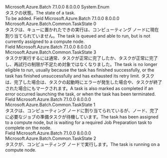 <Type Name="TaskState" FullName="Microsoft.Azure.Batch.Common.TaskState">
  <TypeSignature Language="C#" Value="public enum TaskState" />
  <TypeSignature Language="ILAsm" Value=".class public auto ansi sealed TaskState extends System.Enum" />
  <TypeSignature Language="DocId" Value="T:Microsoft.Azure.Batch.Common.TaskState" />
  <TypeSignature Language="VB.NET" Value="Public Enum TaskState" />
  <TypeSignature Language="F#" Value="type TaskState = " />
  <AssemblyInfo>
    <AssemblyName>Microsoft.Azure.Batch</AssemblyName>
    <AssemblyVersion>7.1.0.0</AssemblyVersion>
    <AssemblyVersion>8.0.0.0</AssemblyVersion>
  </AssemblyInfo>
  <Base>
    <BaseTypeName>System.Enum</BaseTypeName>
  </Base>
  <Docs>
    <summary>
            <span data-ttu-id="f1e1e-101">タスクの状態。</span><span class="sxs-lookup"><span data-stu-id="f1e1e-101">The state of a task.</span></span>
            </summary>
    <remarks>To be added.</remarks>
  </Docs>
  <Members>
    <Member MemberName="Active">
      <MemberSignature Language="C#" Value="Active" />
      <MemberSignature Language="ILAsm" Value=".field public static literal valuetype Microsoft.Azure.Batch.Common.TaskState Active = int32(0)" />
      <MemberSignature Language="DocId" Value="F:Microsoft.Azure.Batch.Common.TaskState.Active" />
      <MemberSignature Language="VB.NET" Value="Active" />
      <MemberSignature Language="F#" Value="Active = 0" Usage="Microsoft.Azure.Batch.Common.TaskState.Active" />
      <MemberType>Field</MemberType>
      <AssemblyInfo>
        <AssemblyName>Microsoft.Azure.Batch</AssemblyName>
        <AssemblyVersion>7.1.0.0</AssemblyVersion>
        <AssemblyVersion>8.0.0.0</AssemblyVersion>
      </AssemblyInfo>
      <ReturnValue>
        <ReturnType>Microsoft.Azure.Batch.Common.TaskState</ReturnType>
      </ReturnValue>
      <MemberValue>0</MemberValue>
      <Docs>
        <summary>
            <span data-ttu-id="f1e1e-102">タスクは、キューに置かれたできの実行は、コンピューティング ノードに現在割り当てられていません。</span><span class="sxs-lookup"><span data-stu-id="f1e1e-102">The task is queued and able to run, but is not currently assigned to a compute node.</span></span>
            </summary>
      </Docs>
    </Member>
    <Member MemberName="Completed">
      <MemberSignature Language="C#" Value="Completed" />
      <MemberSignature Language="ILAsm" Value=".field public static literal valuetype Microsoft.Azure.Batch.Common.TaskState Completed = int32(3)" />
      <MemberSignature Language="DocId" Value="F:Microsoft.Azure.Batch.Common.TaskState.Completed" />
      <MemberSignature Language="VB.NET" Value="Completed" />
      <MemberSignature Language="F#" Value="Completed = 3" Usage="Microsoft.Azure.Batch.Common.TaskState.Completed" />
      <MemberType>Field</MemberType>
      <AssemblyInfo>
        <AssemblyName>Microsoft.Azure.Batch</AssemblyName>
        <AssemblyVersion>7.1.0.0</AssemblyVersion>
        <AssemblyVersion>8.0.0.0</AssemblyVersion>
      </AssemblyInfo>
      <ReturnValue>
        <ReturnType>Microsoft.Azure.Batch.Common.TaskState</ReturnType>
      </ReturnValue>
      <MemberValue>3</MemberValue>
      <Docs>
        <summary>
            <span data-ttu-id="f1e1e-103">タスクが実行するには通常、タスクが正常に完了したか、タスクが正常に完了し、再試行の制限が不足ため対象ではなくなりました。</span><span class="sxs-lookup"><span data-stu-id="f1e1e-103">The task is no longer eligible to run, usually because the task has finished successfully, or the task has finished unsuccessfully and has exhausted its retry limit.</span></span>  <span data-ttu-id="f1e1e-104">タスクは、完了した場合は、タスクの起動時にエラーが発生した場合や、タスクが終了された場合にもマークされます。</span><span class="sxs-lookup"><span data-stu-id="f1e1e-104">A task is also marked as completed if an error occurred launching the task, or when the task has been terminated.</span></span>
            </summary>
      </Docs>
    </Member>
    <Member MemberName="Preparing">
      <MemberSignature Language="C#" Value="Preparing" />
      <MemberSignature Language="ILAsm" Value=".field public static literal valuetype Microsoft.Azure.Batch.Common.TaskState Preparing = int32(1)" />
      <MemberSignature Language="DocId" Value="F:Microsoft.Azure.Batch.Common.TaskState.Preparing" />
      <MemberSignature Language="VB.NET" Value="Preparing" />
      <MemberSignature Language="F#" Value="Preparing = 1" Usage="Microsoft.Azure.Batch.Common.TaskState.Preparing" />
      <MemberType>Field</MemberType>
      <AssemblyInfo>
        <AssemblyName>Microsoft.Azure.Batch</AssemblyName>
        <AssemblyVersion>7.1.0.0</AssemblyVersion>
        <AssemblyVersion>8.0.0.0</AssemblyVersion>
      </AssemblyInfo>
      <ReturnValue>
        <ReturnType>Microsoft.Azure.Batch.Common.TaskState</ReturnType>
      </ReturnValue>
      <MemberValue>1</MemberValue>
      <Docs>
        <summary>
            <span data-ttu-id="f1e1e-105">タスクは、コンピューティング ノードに割り当てられているが、ノード、完了に必要なジョブの準備タスクが待機しています。</span><span class="sxs-lookup"><span data-stu-id="f1e1e-105">The task has been assigned to a compute node, but is waiting for a required Job Preparation task to complete on the node.</span></span>
            </summary>
      </Docs>
    </Member>
    <Member MemberName="Running">
      <MemberSignature Language="C#" Value="Running" />
      <MemberSignature Language="ILAsm" Value=".field public static literal valuetype Microsoft.Azure.Batch.Common.TaskState Running = int32(2)" />
      <MemberSignature Language="DocId" Value="F:Microsoft.Azure.Batch.Common.TaskState.Running" />
      <MemberSignature Language="VB.NET" Value="Running" />
      <MemberSignature Language="F#" Value="Running = 2" Usage="Microsoft.Azure.Batch.Common.TaskState.Running" />
      <MemberType>Field</MemberType>
      <AssemblyInfo>
        <AssemblyName>Microsoft.Azure.Batch</AssemblyName>
        <AssemblyVersion>7.1.0.0</AssemblyVersion>
        <AssemblyVersion>8.0.0.0</AssemblyVersion>
      </AssemblyInfo>
      <ReturnValue>
        <ReturnType>Microsoft.Azure.Batch.Common.TaskState</ReturnType>
      </ReturnValue>
      <MemberValue>2</MemberValue>
      <Docs>
        <summary>
            <span data-ttu-id="f1e1e-106">タスクが、コンピューティング ノードで実行します。</span><span class="sxs-lookup"><span data-stu-id="f1e1e-106">The task is running on a compute node.</span></span>
            </summary>
      </Docs>
    </Member>
  </Members>
</Type>